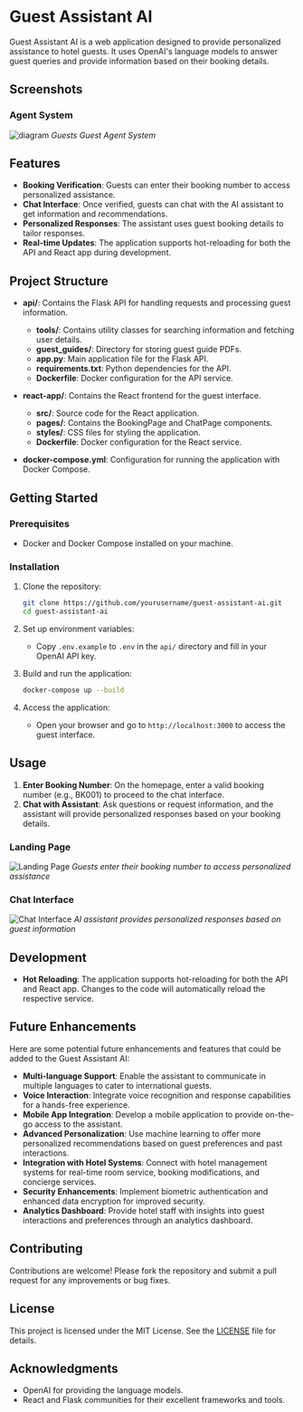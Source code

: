 # Guest Assistant AI

Guest Assistant AI is a web application designed to provide personalized assistance to hotel guests. It uses OpenAI's language models to answer guest queries and provide information based on their booking details.

## Screenshots

### Agent System
![diagram](docs/diagram.png)
*Guests Guest Agent System*

## Features

- **Booking Verification**: Guests can enter their booking number to access personalized assistance.
- **Chat Interface**: Once verified, guests can chat with the AI assistant to get information and recommendations.
- **Personalized Responses**: The assistant uses guest booking details to tailor responses.
- **Real-time Updates**: The application supports hot-reloading for both the API and React app during development.

## Project Structure

- **api/**: Contains the Flask API for handling requests and processing guest information.
  - **tools/**: Contains utility classes for searching information and fetching user details.
  - **guest_guides/**: Directory for storing guest guide PDFs.
  - **app.py**: Main application file for the Flask API.
  - **requirements.txt**: Python dependencies for the API.
  - **Dockerfile**: Docker configuration for the API service.

- **react-app/**: Contains the React frontend for the guest interface.
  - **src/**: Source code for the React application.
  - **pages/**: Contains the BookingPage and ChatPage components.
  - **styles/**: CSS files for styling the application.
  - **Dockerfile**: Docker configuration for the React service.

- **docker-compose.yml**: Configuration for running the application with Docker Compose.

## Getting Started

### Prerequisites

- Docker and Docker Compose installed on your machine.

### Installation

1. Clone the repository:

   ```bash
   git clone https://github.com/yourusername/guest-assistant-ai.git
   cd guest-assistant-ai
   ```

2. Set up environment variables:

   - Copy `.env.example` to `.env` in the `api/` directory and fill in your OpenAI API key.

3. Build and run the application:

   ```bash
   docker-compose up --build
   ```

4. Access the application:

   - Open your browser and go to `http://localhost:3000` to access the guest interface.

## Usage

1. **Enter Booking Number**: On the homepage, enter a valid booking number (e.g., BK001) to proceed to the chat interface.
2. **Chat with Assistant**: Ask questions or request information, and the assistant will provide personalized responses based on your booking details.

### Landing Page

![Landing Page](docs/landing.png)
*Guests enter their booking number to access personalized assistance*

### Chat Interface

![Chat Interface](docs/chat.png)
*AI assistant provides personalized responses based on guest information*

## Development

- **Hot Reloading**: The application supports hot-reloading for both the API and React app. Changes to the code will automatically reload the respective service.

## Future Enhancements

Here are some potential future enhancements and features that could be added to the Guest Assistant AI:

- **Multi-language Support**: Enable the assistant to communicate in multiple languages to cater to international guests.
- **Voice Interaction**: Integrate voice recognition and response capabilities for a hands-free experience.
- **Mobile App Integration**: Develop a mobile application to provide on-the-go access to the assistant.
- **Advanced Personalization**: Use machine learning to offer more personalized recommendations based on guest preferences and past interactions.
- **Integration with Hotel Systems**: Connect with hotel management systems for real-time room service, booking modifications, and concierge services.
- **Security Enhancements**: Implement biometric authentication and enhanced data encryption for improved security.
- **Analytics Dashboard**: Provide hotel staff with insights into guest interactions and preferences through an analytics dashboard.

## Contributing

Contributions are welcome! Please fork the repository and submit a pull request for any improvements or bug fixes.

## License

This project is licensed under the MIT License. See the [LICENSE](LICENSE) file for details.

## Acknowledgments

- OpenAI for providing the language models.
- React and Flask communities for their excellent frameworks and tools.

